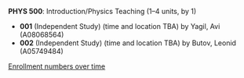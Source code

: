 **PHYS 500**: Introduction/Physics Teaching (1–4 units, by 1)

- **001** (Independent Study) (time and location TBA) by Yagil, Avi (A08068564)
- **002** (Independent Study) (time and location TBA) by Butov, Leonid (A05749484)

[Enrollment numbers over time](./PHYS500.tsv)
